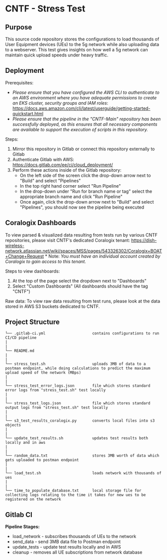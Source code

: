 # CNTF - Stress Test

## Purpose
This source code repository stores the configurations to load thousands of User Equipment devices (UEs) to the 5g network while also uploading data to a webserver. This test gives insights on how well a 5g network can maintain quick upload speeds under heavy traffic.

## Deployment
Prerequisites:

* *Please ensure that you have configured the AWS CLI to authenticate to an AWS environment where you have adequate permissions to create an EKS cluster, security groups and IAM roles*: https://docs.aws.amazon.com/cli/latest/userguide/getting-started-quickstart.html
* *Please ensure that the pipeline in the "CNTF-Main" repository has been successfully deployed, as this ensures that all necessary components are available to support the execution of scripts in this repository.*  


Steps:
1. Mirror this repository in Gitlab or connect this repository externally to Gitlab 
2. Authenticate Gitlab with AWS: https://docs.gitlab.com/ee/ci/cloud_deployment/
3. Perform these actions inside of the Gitlab repository:
    * On the left side of the screen click the drop-down arrow next to "Build" and select "Pipelines"
    * In the top right hand corner select "Run Pipeline"
    * In the drop-down under "Run for branch name or tag" select the appropriate branch name and click "Run Pipeline"
    * Once again, click the drop-down arrow next to "Build" and select "Pipelines", you should now see the pipeline being executed


## Coralogix Dashboards
To view parsed & visualized data resulting from tests run by various CNTF repositories, please visit CNTF's dedicated Coralogix tenant: https://dish-wireless-network.atlassian.net/wiki/spaces/MSS/pages/543326302/Coralogix+BOAT+Change+Request 
    * Note: *You must have an individual account created by Coralogix to gain access to this tenant.*
    
Steps to view dashboards:
1. At the top of the page select the dropdown next to "Dashboards"
2. Select "Custom Dashboards" (All dashboards should have the tag "CNTF")

Raw data: To view raw data resulting from test runs, please look at the data stored in AWS S3 buckets dedicated to CNTF.


## Project Structure
```
└── .gitlab-ci.yml                     contains configurations to run CI/CD pipeline
|
|
└── README.md  
|
|
└── stress_test.sh                     uploads 3MB of data to a postman endpoint, while doing calculations to predict the maximum upload speed of the network (MBps)
|  
|
└── stress_test_error_logs.json        file which stores standard error logs from "stress_test.sh" test locally 
|
|
└── stress_test_logs.json              file which stores standard output logs from "stress_test.sh" test locally
|
|
└── s3_test_results_coralogix.py       converts local files into s3 objects 
|  
|
└── update_test_results.sh             updates test results both locally and in aws  
|  
|
└── random_data.txt                    stores 3MB worth of data which gets uploaded to postman endpoint   
|  
|
└── load_test.sh                       loads network with thousands of ues
|  
|
└── time_to_populate_database.txt      local storage file for collecting logs relating to the time it takes for new ues to be registered on the network 
```
## Gitlab CI
**Pipeline Stages:**

* load_network - subscribes thousands of UEs to the network
* send_data - send 3MB data file to Postman endpoint
* update_tests - update test results locally and in AWS
* cleanup - removes all UE subscriptions from network database
